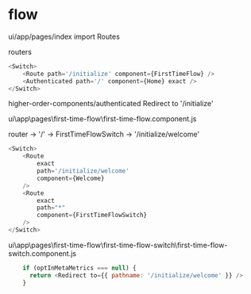 # flow

ui/app/pages/index import Routes

routers

```js
<Switch>
    <Route path='/initialize' component={FirstTimeFlow} />
    <Authenticated path='/' component={Home} exact />
</Switch>
```

higher-order-components/authenticated  Redirect to '/initialize'


ui\app\pages\first-time-flow\first-time-flow.component.js

router -> '/'  -> FirstTimeFlowSwitch ->  '/initialize/welcome'

```js
<Switch>
    <Route
        exact
        path='/initialize/welcome'
        component={Welcome}
    />
    <Route
        exact
        path="*"
        component={FirstTimeFlowSwitch}
    />
</Switch>  
```

ui\app\pages\first-time-flow\first-time-flow-switch\first-time-flow-switch.component.js

```js
    if (optInMetaMetrics === null) {
      return <Redirect to={{ pathname: '/initialize/welcome' }} />
    }
```

